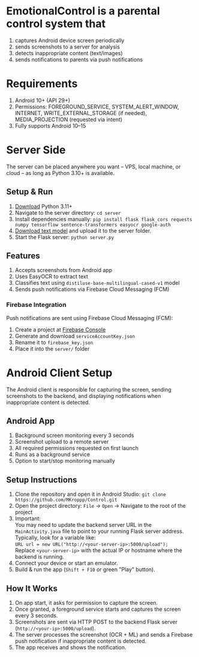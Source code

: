 # EmotionalControl is a parental control system that  
1. captures Android device screen periodically  
2. sends screenshots to a server for analysis  
3. detects inappropriate content (text/images)  
4. sends notifications to parents via push notifications

# Requirements  
1. Android 10+ (API 29+)
2. Permissions: FOREGROUND_SERVICE, SYSTEM_ALERT_WINDOW, INTERNET, WRITE_EXTERNAL_STORAGE (if needed), MEDIA_PROJECTION (requested via intent)  
3. Fully supports Android 10–15

# Server Side  
The server can be placed anywhere you want – VPS, local machine, or cloud – as long as Python 3.10+ is available.  

## Setup & Run  
1. [Download](https://www.python.org/downloads/) Python 3.11+  
2. Navigate to the server directory: `cd server`  
3. Install dependencies manually:  `pip install flask flask_cors requests numpy tensorflow sentence-transformers easyocr google-auth`  
4. [Download text model](https://drive.google.com/file/d/1vAOGjnRNflSSvwNEAD-oYNpOhQBO_IgR/view?usp=drive_link) and upload it to the server folder.  
5. Start the Flask server: `python server.py`  

## Features  
1. Accepts screenshots from Android app
2. Uses EasyOCR to extract text
3. Classifies text using `distiluse-base-multilingual-cased-v1` model
4. Sends push notifications via Firebase Cloud Messaging (FCM)

### Firebase Integration  
Push notifications are sent using Firebase Cloud Messaging (FCM):
1. Create a project at [Firebase Console](https://console.firebase.google.com)  
2. Generate and download `serviceAccountKey.json`
3. Rename it to `firebase_key.json`
4. Place it into the `server/` folder

# Android Client Setup  
The Android client is responsible for capturing the screen, sending screenshots to the backend, and displaying notifications when inappropriate content is detected.  

## Android App  
1. Background screen monitoring every 3 seconds
2. Screenshot upload to a remote server
3. All required permissions requested on first launch
4. Runs as a background service
5. Option to start/stop monitoring manually

## Setup Instructions  
1. Clone the repository and open it in Android Studio: `git clone https://github.com/MKroppp/Control.git`  
2. Open the project directory: `File` → `Open` → Navigate to the root of the project  
3. Important:  
   You may need to update the backend server URL in the `MainActivity.java` file to point to your running Flask server address.  
   Typically, look for a variable like:  
   `URL url = new URL("http://<your-server-ip>:5000/upload");`  
   Replace `<your-server-ip>` with the actual IP or hostname where the backend is running.  
5. Connect your device or start an emulator.  
6. Build & run the app (`Shift + F10` or green "Play" button).  

## How It Works  
1. On app start, it asks for permission to capture the screen.  
2. Once granted, a foreground service starts and captures the screen every 3 seconds.  
3. Screenshots are sent via HTTP POST to the backend Flask server (`http://<your-ip>:5000/upload`).  
4. The server processes the screenshot (OCR + ML) and sends a Firebase push notification if inappropriate content is detected.  
5. The app receives and shows the notification.  



